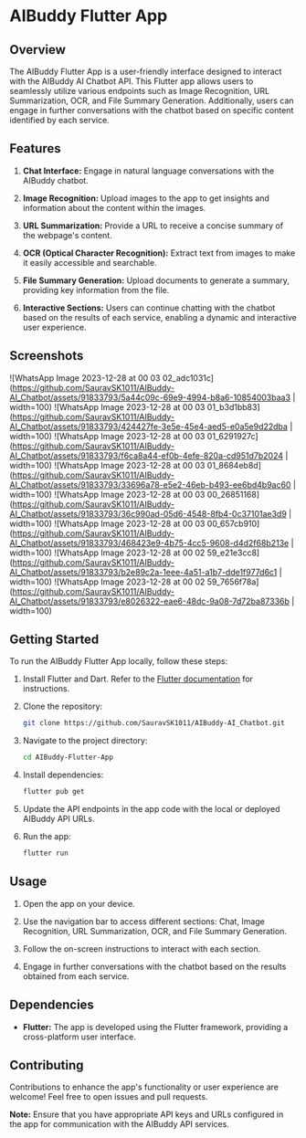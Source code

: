# AIBuddy Flutter App

## Overview

The AIBuddy Flutter App is a user-friendly interface designed to interact with the AIBuddy AI Chatbot API. This Flutter app allows users to seamlessly utilize various endpoints such as Image Recognition, URL Summarization, OCR, and File Summary Generation. Additionally, users can engage in further conversations with the chatbot based on specific content identified by each service.

## Features

1. **Chat Interface:** Engage in natural language conversations with the AIBuddy chatbot.

2. **Image Recognition:** Upload images to the app to get insights and information about the content within the images.

3. **URL Summarization:** Provide a URL to receive a concise summary of the webpage's content.

4. **OCR (Optical Character Recognition):** Extract text from images to make it easily accessible and searchable.

5. **File Summary Generation:** Upload documents to generate a summary, providing key information from the file.

6. **Interactive Sections:** Users can continue chatting with the chatbot based on the results of each service, enabling a dynamic and interactive user experience.

## Screenshots

![WhatsApp Image 2023-12-28 at 00 03 02_adc1031c](https://github.com/SauravSK1011/AIBuddy-AI_Chatbot/assets/91833793/5a44c09c-69e9-4994-b8a6-10854003baa3 | width=100)
![WhatsApp Image 2023-12-28 at 00 03 01_b3d1bb83](https://github.com/SauravSK1011/AIBuddy-AI_Chatbot/assets/91833793/424427fe-3e5e-45e4-aed5-e0a5e9d22dba | width=100)
![WhatsApp Image 2023-12-28 at 00 03 01_6291927c](https://github.com/SauravSK1011/AIBuddy-AI_Chatbot/assets/91833793/f6ca8a44-ef0b-4efe-820a-cd951d7b2024 | width=100)
![WhatsApp Image 2023-12-28 at 00 03 01_8684eb8d](https://github.com/SauravSK1011/AIBuddy-AI_Chatbot/assets/91833793/33696a78-e5e2-46eb-b493-ee6bd4b9ac60 | width=100)
![WhatsApp Image 2023-12-28 at 00 03 00_26851168](https://github.com/SauravSK1011/AIBuddy-AI_Chatbot/assets/91833793/36c990ad-05d6-4548-8fb4-0c37101ae3d9 | width=100)
![WhatsApp Image 2023-12-28 at 00 03 00_657cb910](https://github.com/SauravSK1011/AIBuddy-AI_Chatbot/assets/91833793/468423e9-4b75-4cc5-9608-d4d2f68b213e | width=100)
![WhatsApp Image 2023-12-28 at 00 02 59_e21e3cc8](https://github.com/SauravSK1011/AIBuddy-AI_Chatbot/assets/91833793/b2e89c2a-1eee-4a51-a1b7-dde1f977d6c1 | width=100)
![WhatsApp Image 2023-12-28 at 00 02 59_7656f78a](https://github.com/SauravSK1011/AIBuddy-AI_Chatbot/assets/91833793/e8026322-eae6-48dc-9a08-7d72ba87336b | width=100)


## Getting Started

To run the AIBuddy Flutter App locally, follow these steps:

1. Install Flutter and Dart. Refer to the [Flutter documentation](https://flutter.dev/docs/get-started/install) for instructions.

2. Clone the repository:

   ```bash
   git clone https://github.com/SauravSK1011/AIBuddy-AI_Chatbot.git
   ```

3. Navigate to the project directory:

   ```bash
   cd AIBuddy-Flutter-App
   ```

4. Install dependencies:

   ```bash
   flutter pub get
   ```

5. Update the API endpoints in the app code with the local or deployed AIBuddy API URLs.

6. Run the app:

   ```bash
   flutter run
   ```

## Usage

1. Open the app on your device.

2. Use the navigation bar to access different sections: Chat, Image Recognition, URL Summarization, OCR, and File Summary Generation.

3. Follow the on-screen instructions to interact with each section.

4. Engage in further conversations with the chatbot based on the results obtained from each service.

## Dependencies

- **Flutter:** The app is developed using the Flutter framework, providing a cross-platform user interface.

## Contributing

Contributions to enhance the app's functionality or user experience are welcome! Feel free to open issues and pull requests.

**Note:** Ensure that you have appropriate API keys and URLs configured in the app for communication with the AIBuddy API services.
